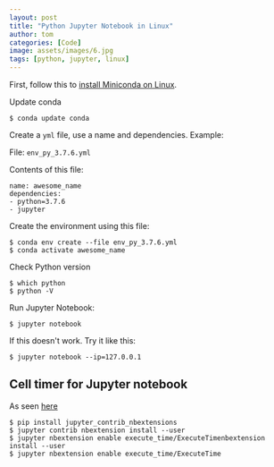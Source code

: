 ```yaml
---
layout: post
title: "Python Jupyter Notebook in Linux"
author: tom
categories: [Code]
image: assets/images/6.jpg
tags: [python, jupyter, linux]
---
```


First, follow this to [install Miniconda on Linux](https://www.tomordonez.com/install-miniconda-linux.html).

Update conda

    $ conda update conda

Create a `yml` file, use a name and dependencies. Example:

File: `env_py_3.7.6.yml`

Contents of this file:

    name: awesome_name
    dependencies:
    - python=3.7.6
    - jupyter

Create the environment using this file:

    $ conda env create --file env_py_3.7.6.yml
    $ conda activate awesome_name

Check Python version

    $ which python
    $ python -V

Run Jupyter Notebook:

    $ jupyter notebook

If this doesn't work. Try it like this:

    $ jupyter notebook --ip=127.0.0.1


## Cell timer for Jupyter notebook

As seen [here](https://stackoverflow.com/questions/32565829/simple-way-to-measure-cell-execution-time-in-ipython-notebook/50384459#50384459)

    $ pip install jupyter_contrib_nbextensions
    $ jupyter contrib nbextension install --user
    $ jupyter nbextension enable execute_time/ExecuteTimenbextension install --user
    $ jupyter nbextension enable execute_time/ExecuteTime